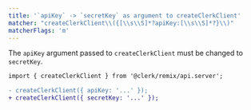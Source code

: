 ```yaml
---
title: '`apiKey` -> `secretKey` as argument to createClerkClient'
matcher: "createClerkClient\\({[\\s\\S]*?apiKey:[\\s\\S]*?}\\)"
matcherFlags: 'm'
---
```


The `apiKey` argument passed to `createClerkClient` must be changed to `secretKey`.

```diff
import { createClerkClient } from '@clerk/remix/api.server';

- createClerkClient({ apiKey: '...' });
+ createClerkClient({ secretKey: '...' });
```

